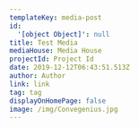 ```yaml
---
templateKey: media-post
id:
  '[object Object]': null
title: Test Media
mediaHouse: Media House
projectId: Project Id
date: 2019-12-12T06:43:51.513Z
author: Author
link: link
tag: tag
displayOnHomePage: false
image: /img/Convegenius.jpg
---
```



